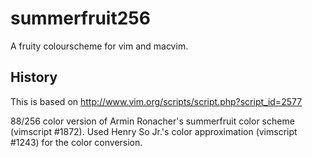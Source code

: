 summerfruit256
==============
A fruity colourscheme for vim and macvim.

History
-------
This is based on http://www.vim.org/scripts/script.php?script_id=2577

88/256 color version of Armin Ronacher's summerfruit color scheme (vimscript #1872).
Used Henry So Jr.'s color approximation (vimscript #1243) for the color conversion.
